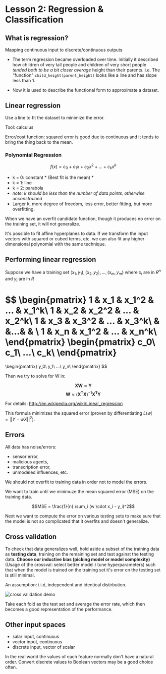 Lesson 2: Regression & Classification
=====================================


What is regression?
-------------------

Mapping continuous input to discrete/continuous outputs

* The term regression became overloaded over time. Initially it described how children of very tall people and children of very short people *tended both to be a bit closer average* height than their parents. i.e. The "function" `child_height(parent_height)` looks like a line and has slope less than 1.

* Now it is used to describe the functional form to approximate a dataset.


Linear regression
-----------------

Use a line to fit the dataset to minimize the error.

Tool: calculus

Error/cost function: squared error is good due to continuous and it tends to bring the thing back to the mean.

### Polynomial Regression

$$f(x) = c_0 + c_1x + c_2x^2 + ... +c_kx^k $$

* k = 0: constant * (Best fit is the mean) *
* k = 1: line
* k = 2: parabola
* *note: k should be less than the number of data points, otherwise unconstrained*
* Larger k, more degree of freedom, less error, better fitting, but more overfitting.

When we have an overfit candidate function, though it produces no error on the training set, it will not generalize.

It's possible to fit affine hyperplanes to data. If we transform the input vectors with squared or cubed terms, etc. we can also fit any higher dimensional polynomial with the same technique.


Performing linear regression
----------------------------

Suppose we have a training set ${(x_1, y_1), (x_2, y_2), ..., (x_m, y_m)}$ where $x_i$ are in $R^n$ and $y_i$ are in $R$

$$
\begin{pmatrix}
1 & x_1 & x_1^2 & ... & x_1^k\\
1 & x_2 & x_2^2 & ... & x_2^k\\
1 & x_3 & x_3^2 & ... & x_3^k\\
& &...& & \\
1 & x_n & x_1^2 & ... & x_n^k\\
\end{pmatrix}
\begin{pmatrix}
c_0\\
c_1\\
...\\
c_k\\
\end{pmatrix}
=
\begin{pmatrix}
y_0\\
y_1\\
...\\
y_n\\
\end{pmatrix}
$$

Then we try to solve for W in:

$$\mathbf{X}\mathbf{W} \approx \mathbf{Y}$$
$$\mathbf{W} \approx (\mathbf{X^TX})^{-1}\mathbf{X^T}\mathbf{Y}$$

For details: http://en.wikipedia.org/wiki/Linear_regression

This formula minimizes the squared error (proven by differentiating $L(w) = ||Y - wX||^2$).


Errors
------

All data has noise/errors:
* sensor error,
* malicious agents,
* transcription error,
* unmodeled influences, etc.

We should not overfit to training data in order not to model the errors.

We want to train until we minimuze the mean squared error (MSE) on the training data.

$$MSE = \frac{1}{n} \sum_i (w \cdot x_i - y_i)^2$$

Next we want to compute the error on various testing sets to make sure that the model is not so complicated that it overfits and doesn't generalize.

Cross validation
----------------

To check that data generalizes well, hold aside a subset of the training data as **testing data**, training on the remaining set and test against the testing data. **Choose our inductive bias (picking model or model complexity)** (Usage of the crossval: select better model / tune hyperparameters) such that when the model is trained on the training set it's error on the testing set is still minimal.

An assumption: i.i.d, independent and identical distirbution.

![cross validation demo](http://cs231n.github.io/assets/crossval.jpeg)

Take each fold as the test set and average the error rate, which then becomes a good representation of the performance.

Other input spaces
------------------
* salar input, continuous
* vector input, continuous
* discrete input, vector of scalar

In the real world the values of each feature normally don't have a natural order. Convert discrete values to Boolean vectors may be a good choice often.
